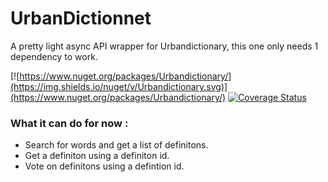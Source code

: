 # UrbanDictionnet
A pretty light async API wrapper for Urbandictionary, this one only needs 1 dependency to work.

[![https://www.nuget.org/packages/Urbandictionary/](https://img.shields.io/nuget/v/Urbandictionary.svg)](https://www.nuget.org/packages/Urbandictionary/) [![Coverage Status](https://coveralls.io/repos/github/jeuxjeux20/UrbanDictionnet/badge.svg)](https://coveralls.io/github/jeuxjeux20/UrbanDictionnet)
### What it can do for now : 

* Search for words and get a list of definitons.
* Get a definiton using a definiton id.
* Vote on definitons using a defintion id.
